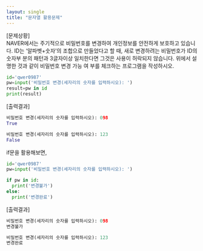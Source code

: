 ```yaml
---
layout: single
title: "문자열 활용문제"
---
```


[문제상황]  
NAVER에서는 주기적으로 비밀번호를 변경하여 개인정보를
안전하게 보호하고 있습니다. ID는 ‘알파벳+숫자’의 조합으로
만들었다고 할 때, 새로 변경하려는 비밀번호가 ID의 숫자부
분의 패턴과 3글자이상 일치한다면 그것은 사용이 허락되지
않습니다. 위에서 설명한 것과 같이 비밀번호 변경 가능 여
부를 체크하는 프로그램을 작성하시오.  
```python
id='qwer0987'
pw=input('비밀번호 변경(세자리의 숫자를 입력하시오): ')
result=pw in id
print(result)
```
[출력결과]  
```python
비밀번호 변경(세자리의 숫자를 입력하시오): 098
True
```
```python
비밀번호 변경(세자리의 숫자를 입력하시오): 123
False
```  
if문을 활용해보면,
```python
id='qwer0987'
pw=input('비밀번호 변경(세자리의 숫자를 입력하시오): ')

if pw in id:
  print('변경불가')
else:
  print('변경완료')
```
[출력결과]
```python
비밀번호 변경(세자리의 숫자를 입력하시오): 098
변경불가
```
```python
비밀번호 변경(세자리의 숫자를 입력하시오): 123
변경완료
```

